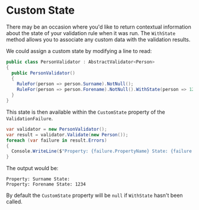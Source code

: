 # Custom State

There may be an occasion where you'd like to return contextual information about the state of your validation rule when it was run. The `WithState` method allows you to associate any custom data with the validation results.

We could assign a custom state by modifying a line to read:

```csharp
public class PersonValidator : AbstractValidator<Person> 
{
  public PersonValidator() 
  {
    RuleFor(person => person.Surname).NotNull();
    RuleFor(person => person.Forename).NotNull().WithState(person => 1234);  
  }
}
```

This state is then available within the `CustomState` property of the `ValidationFailure`.

```csharp
var validator = new PersonValidator();
var result = validator.Validate(new Person());
foreach (var failure in result.Errors) 
{
  Console.WriteLine($"Property: {failure.PropertyName} State: {failure.CustomState}");
}
```

The output would be:

```
Property: Surname State:
Property: Forename State: 1234
```

By default the `CustomState` property will be `null` if `WithState` hasn't been called.
